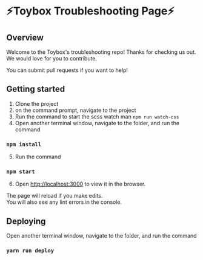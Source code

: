 # :zap:Toybox Troubleshooting Page:zap:

## Overview

Welcome to the Toybox's troubleshooting repo! Thanks for checking us out. We would love for you to contribute.

You can submit pull requests if you want to help!

## Getting started

1. Clone the project
2. on the command prompt, navigate to the project
3. Run the command to start the scss watch man
`npm run watch-css`
4. Open another terminal window, navigate to the folder, and run the command
### `npm install`
5. Run the command
### `npm start`
6. Open [http://localhost:3000](http://localhost:3000) to view it in the browser.

The page will reload if you make edits.<br>
You will also see any lint errors in the console.

## Deploying

Open another terminal window, navigate to the folder, and run the command
### `yarn run deploy`
